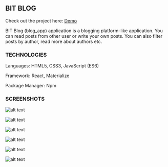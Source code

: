 ## **BIT BLOG**

Check out the project here: [Demo](https://mariaradovanovic.github.io/blog-app/)

BIT Blog (blog_app) application is a blogging platform-like application. You can read posts from other user or write your own posts. You can also filter posts by author, read more about authors etc.


### **TECHNOLOGIES**

Languages: HTML5, CSS3, JavaScript (ES6)

Framework: React, Materialize

Package Manager: Npm



### **SCREENSHOTS**




![alt text](https://raw.githubusercontent.com/mariaradovanovic/blog_app/master/images/allposts.png)



![alt text](https://raw.githubusercontent.com/mariaradovanovic/blog_app/master/images/oneauthorposts.png)



![alt text](https://raw.githubusercontent.com/mariaradovanovic/blog_app/master/images/allauthors.png)



![alt text](https://raw.githubusercontent.com/mariaradovanovic/blog_app/master/images/oneauthor.png)



![alt text](https://raw.githubusercontent.com/mariaradovanovic/blog_app/master/images/about.png)



![alt text](https://raw.githubusercontent.com/mariaradovanovic/blog_app/master/images/post.png)

























